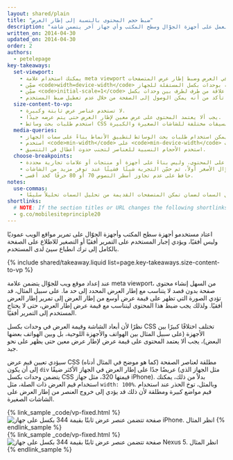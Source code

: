 ```yaml
---
layout: shared/plain
title: "ضبط حجم المحتوى بالنسبة إلى إطار العرض"
description: "لم تتم تهيئة معظم محتوى الويب للعمل على هذه التجارب متعددة الأجهزة. إلا أنه يمكنك التعرف على أساسيات تصميم موقع ويب يمكنه العمل على أجهزة الجوّال وسطح المكتب وأي جهاز آخر يتضمن شاشة."
written_on: 2014-04-30
updated_on: 2014-04-30
order: 2
authors:
  - petelepage
key-takeaways:
  set-viewport:
    - يمكنك استخدام علامة meta viewport للتحكم في العرض وضبط إطار عرض المتصفحات.
    - ضمِّن <code>width=device-width</code> لمطابقة عرض الشاشة بوحدات بكسل المستقلة للجهاز.
    - ضمِّن <code>initial-scale=1</code> لإنشاء علاقة من طرف لطرف بين وحدات بكسل CSS ووحدات بكسل المستقلة للجهاز.
    - تأكد من أنه يمكن الوصول إلى الصفحة من خلال عدم تعطيل ضبط المستخدم.
  size-content-to-vp:
    - لا تستخدم عناصر عرض ثابتة وكبيرة.
    - يجب ألا يعتمد المحتوى على عرض معين لإطار العرض حتى يتم عرضه جيدًا.
    - استخدم طلبات بحث وسائط CSS لتطبيق تنسيقات مختلفة للشاشات الصغيرة والكبيرة.
  media-queries:
    - يمكن استخدام طلبات بحث الوسائط لتطبيق الأنماط بناءً على سمات الجهاز.
    - استخدم <code>min-width</code> على <code>min-device-width</code> للتأكد من تجربة البحث.
    - استخدم الأحجام النسبية للعناصر لتجنب حدوث أعطال في التنسيق.
  choose-breakpoints:
    - أنشئ نقاط الفصل بناءً على المحتوى، وليس بناءً على أجهزة أو منتجات أو علامات تجارية محددة.
    - ابدأ التصميم لأجهزة الجوّال الأصغر أولاً، ثم حسِّن التجربة شيئًا فشيئًا عند توفر مزيد من الشاشات.
    - حافظ على عدم تجاوز أسطر النصوص 70 أو 80 حرفًا كحد أقصى.
notes:
  use-commas:
    - استخدم فاصلة لفصل السمات لضمان تمكن المتصفحات القديمة من تحليل السمات تحليلاً سليمًا.
shortlinks: 
  # NOTE: If the section titles or URL changes the following shortlinks must be updated
  - g.co/mobilesiteprinciple20
---
```

<p class="intro">
  اعتاد مستخدمو أجهزة سطح المكتب وأجهزة الجوّال على تمرير مواقع الويب عموديًا وليس أفقيًا، ويؤدي إجبار المستخدم على التمرير أفقيًا أو التصغير للاطلاع على الصفحة بالكامل إلى ترك انطباع سيئ لدى المستخدم.
</p>

{% include shared/takeaway.liquid list=page.key-takeaways.size-content-to-vp %}

عند إعداد موقع ويب للجوّال يتضمن علامة meta viewport، من السهل إنشاء محتوى صفحة بدون قصد لا يتناسب مع إطار العرض المحدد إلى حد ما. على سبيل المثال، قد تؤدي الصورة التي تظهر على قيمة عرض أوسع من إطار العرض إلى تمرير إطار العرض أفقيًا. ولذلك يجب ضبط هذا المحتوى ليتناسب مع قيمة عرض إطار العرض، حتى لا يحتاج المستخدم إلى التمرير أفقيًا.

نظرًا لأن أبعاد الشاشة وقيمة العرض في وحدات بكسل CSS تختلف اختلافًا كبيرًا بين الأجهزة (على سبيل المثال بين الهواتف والأجهزة اللوحية، بل وبين الهواتف بعضها البعض)، يجب ألا يعتمد المحتوى على قيمة عرض لإطار عرض معين حتى يظهر على نحو جيد.

سيؤدي تعيين قيم عرض CSS مطلقة لعناصر الصفحة (كما هو موضح في المثال أدناه) إلى أن يكون `div` عريضًا جدًا على إطار العرض في الجهاز الأكثر ضيقًا (مثل الجهاز الذي يتضمن وحدات بكسل CSS قيمتها 320، مثل جهاز iPhone). بدلاً من ذلك، يمكنك استخدام قيم العرض ذات الصلة، مثل `width: 100%`.  وبالمثل، توخ الحذر عند استخدام قيم مواضع كبيرة ومطلقة لأن ذلك قد يؤدي إلى خروج العنصر من إطار العرض على الشاشات الصغيرة.

<div class="mdl-grid">
  <div class="mdl-cell mdl-cell--6--col">
    {% link_sample _code/vp-fixed.html %}
      <img src="imgs/vp-fixed-iph.png" srcset="imgs/vp-fixed-iph.png 1x, imgs/vp-fixed-iph-2x.png 2x"  alt="صفحة تتضمن عنصر عرض ثابتًا بقيمة 344 بكسل على جهاز iPhone.">
      انظر المثال
    {% endlink_sample %}
  </div>

  <div class="mdl-cell mdl-cell--6--col">
    {% link_sample _code/vp-fixed.html %}
      <img src="imgs/vp-fixed-n5.png" srcset="imgs/vp-fixed-n5.png 1x, imgs/vp-fixed-n5-2x.png 2x"  alt="صفحة تتضمن عنصر عرض ثابتًا بقيمة 344 بكسل على جهاز Nexus 5.">
      انظر المثال
    {% endlink_sample %}
  </div>
</div>



